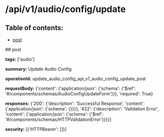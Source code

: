 # /api/v1/audio/config/update

## Table of contents:
- [post](#post)

<a name="post" />
## post

**tags:** ['audio']

**summary:** Update Audio Config

**operationId:** update_audio_config_api_v1_audio_config_update_post

**requestBody:** {'content': {'application/json': {'schema': {'$ref': '#/components/schemas/AudioConfigUpdateForm'}}}, 'required': True}

**responses:** {'200': {'description': 'Successful Response', 'content': {'application/json': {'schema': {}}}}, '422': {'description': 'Validation Error', 'content': {'application/json': {'schema': {'$ref': '#/components/schemas/HTTPValidationError'}}}}}

**security:** [{'HTTPBearer': []}]

